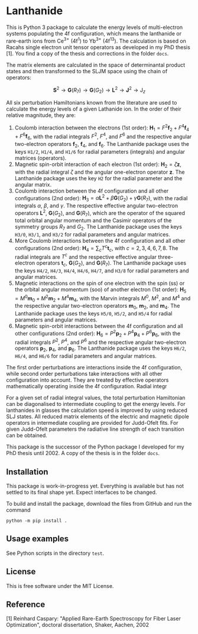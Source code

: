 # Lanthanide

This is Python 3 package to calculate the energy levels of multi-electron systems
populating the 4f configuration, which means the lanthanide or rare-earth ions from
Ce<sup>3+</sup> (4f<sup>1</sup>) to Yb<sup>3+</sup> (4f<sup>13</sup>). The
calculation is based on Racahs single electron unit tensor operators as developed
in my PhD thesis [1]. You find a copy of the thesis and corrections in the
folder `docs`.

The matrix elements are calculated in the space of determinantal product 
states and then transformed to the SLJM space using the chain of operators:

$$ \mathbf{S}^2 \to \mathbf{G}(R_7) \to \mathbf{G}(G_2)
\to \mathbf{L}^2 \to \mathbf{J}^2 \to \mathrm{J}_z $$

All six perturbation Hamiltonians known from the literature are used to calculate
the energy levels of a given Lathanide ion. In the order of their relative magnitude,
they are:

1. Coulomb interaction between the electrons (1st order):
$\mathbf{H}_1 = F^2 \mathbf{f}_2 + F^4 \mathbf{f}_4 + F^6 \mathbf{f}_6$, with the radial integrals
$F^2$, $F^4$, and $F^6$ and the respective angular two-electron  operators $\mathbf{f}_2$, $\mathbf{f}_4$,
and $\mathbf{f}_6$. The Lanthanide package uses the keys `H1/2`, `H1/4`, and `H1/6` for radial parameters
(integrals) and angular matrices (operators).
2. Magnetic spin-orbit interaction of each electron (1st order): $\mathbf{H}_2 = \zeta \mathbf{z}$, with
the radial integral $\zeta$ and the angular one-electron operator $\mathbf{z}$. The Lanthanide package uses
the key `H2` for the radial parameter and the angular matrix.
3. Coulomb interaction between the 4f configuration and all other configurations (2nd order): $\mathbf{H}_3 =
\alpha \mathbf{L}^2 + \beta \mathbf{G}(G_2) + \gamma \mathbf{G}(R_7)$, with the radial integrals $\alpha$,
$\beta$, and $\gamma$. The respective effective angular two-electron operators $\mathbf{L}^2$,
$\mathbf{G}(G_2)$, and $\mathbf{G}(R_7)$, which are the operator of the squared total orbital angular momentum
and the Casimir operators of the symmetry groups $R_7$ and $G_2$. The Lanthanide package uses the keys
`H3/0`, `H3/1`, and `H3/2` for radial parameters and angular matrices.
4. More Coulomb interactions between the 4f configuration and all other configurations (2nd order):
$\mathbf{H}_4 = \sum_c T^c \mathbf{t}_c$, with $c = 2, 3, 4, 6, 7, 8$. The radial integrals are $T^c$
and the respective effective angular three-electron operators $\mathbf{t}_c$,
$\mathbf{G}(G_2)$, and $\mathbf{G}(R_7)$. The Lanthanide package uses the keys `H4/2`, `H4/3`, `H4/4`,
`H4/6`, `H4/7`, and `H3/8` for radial parameters and angular matrices.
5. Magnetic interactions on the spin of one electron with the spin (ss) or the orbital angular momentum (soo)
of another electron (1st order): $\mathbf{H}_5 = M^0 \mathbf{m}_0 + M^2 \mathbf{m}_2 + M^4 \mathbf{m}_4$, with 
the Marvin integrals $M^0$, $M^2$, and $M^4$ and the respective angular two-electron operators $\mathbf{m}_0$,
$\mathbf{m}_2$, and $\mathbf{m}_4$. The Lanthanide package uses the keys `H5/0`, `H5/2`, and `H5/4` for radial
parameters and angular matrices.
6. Magnetic spin-orbit interactions between the 4f configuration and all other configurations (2nd order):
$\mathbf{H}_6 = P^2 \mathbf{p}_2 + P^4 \mathbf{p}_4 + P^6 \mathbf{p}_6$, with the radial integrals $P^2$,
$P^4$, and $P^6$ and the respective angular two-electron operators $\mathbf{p}_2$, $\mathbf{p}_4$,
and $\mathbf{p}_6$. The Lanthanide package uses the keys `H6/2`, `H6/4`, and `H6/6` for radial parameters and
angular matrices. 

The first order perturbations are interactions inside the 4f configuration, while second order perturbations
take interactions with all other configuration into account. They are treated by effective operators 
mathematically operating inside the 4f configuration. Radial integr

For a given set of radial integral values, the
total perturbation Hamiltonian can be diagonalised to intermediate coupling
to get the energy levels. For lanthanides in glasses the calculation speed
is improved by using reduced SLJ states. All reduced matrix elements of the
electric and magnetic dipole operators in intermediate coupling are provided
for Judd-Ofelt fits. For given Judd-Ofelt parameters the radiative line strength
of each transition can be obtained.

This package is the successor of the Python package I developed for my PhD
thesis until 2002. A copy of the thesis is in the folder `docs`. 

## Installation

This package is work-in-progress yet. Everything is available but has not
settled to its final shape yet. Expect interfaces to be changed.

To build and install the package, download the files from GitHub and run
the command

```
python -m pip install .
```

## Usage examples

See Python scripts in the directory `test`.

## License

This is free software under the MIT License.

## Reference

[1] Reinhard Caspary: "Applied Rare-Earth Spectroscopy for Fiber Laser Optimization", doctoral dissertation, Shaker,
Aachen, 2002
